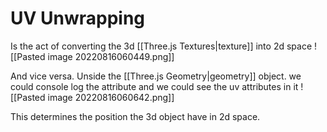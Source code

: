 # UV Unwrapping
Is the act of converting the 3d [[Three.js Textures|texture]] into 2d space
![[Pasted image 20220816060449.png]]

And vice versa. 
Unside the [[Three.js Geometry|geometry]] object. we could console log the attribute and we could see the uv attributes in it
![[Pasted image 20220816060642.png]]

This determines the position the 3d object have in 2d space. 